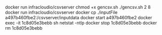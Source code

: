 docker run infracloudio/csvserver
 chmod +x gencsv.sh
 ./gencsv.sh 2 8
 docker run infracloudio/csvserver
 docker cp ./inputFile a497b460fbe2:/csvserver/inputdata
 docker start a497b460fbe2
 docker exec -it 1c8d05e3bebb  sh
 netstat -ntlp
 docker stop 1c8d05e3bebb
 docker rm 1c8d05e3bebb
